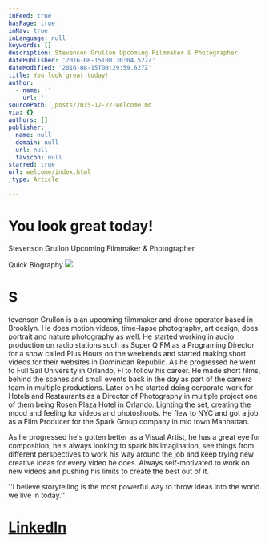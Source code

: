 ```yaml
---
inFeed: true
hasPage: true
inNav: true
inLanguage: null
keywords: []
description: Stevenson Grullon Upcoming Filmmaker & Photographer
datePublished: '2016-08-15T00:30:04.522Z'
dateModified: '2016-08-15T00:29:59.627Z'
title: You look great today!
author:
  - name: ''
    url: ''
sourcePath: _posts/2015-12-22-welcome.md
via: {}
authors: []
publisher:
  name: null
  domain: null
  url: null
  favicon: null
starred: true
url: welcome/index.html
_type: Article

---
```

# You look great today!

Stevenson Grullon Upcoming Filmmaker & Photographer

Quick Biography
![](https://the-grid-user-content.s3-us-west-2.amazonaws.com/a5ac5f41-92f1-4204-986f-bc1b3497b8ca.jpg)

# S 

tevenson Grullon is a an upcoming filmmaker and drone operator based in Brooklyn. He does motion videos, time-lapse photography, art design, does portrait and nature photography as well. He started working in audio production on radio stations such as Super Q FM as a Programing Director for a show called Plus Hours on the weekends and started making short videos for their websites in Dominican Republic. As he progressed he went to Full Sail University in Orlando, Fl to follow his career. He made short films, behind the scenes and small events back in the day as part of the camera team in multiple productions. Later on he started doing corporate work for Hotels and Restaurants as a Director of Photography in multiple project one of them being Rosen Plaza Hotel in Orlando. Lighting the set, creating the mood and feeling for videos and photoshoots. He flew to NYC and got a job as a Film Producer for the Spark Group company in mid town Manhattan.

As he progressed he's gotten better as a Visual Artist, he has a great eye for composition, he's always looking to spark his imagination, see things from different perspectives to work his way around the job and keep trying new creative ideas for every video he does. Always self-motivated to work on new videos and pushing his limits to create the best out of it. 

''I believe storytelling is the most powerful way to throw ideas into the world we live in today.''

# [**LinkedIn**][0]

[0]: https://www.linkedin.com/in/stevensongrullon